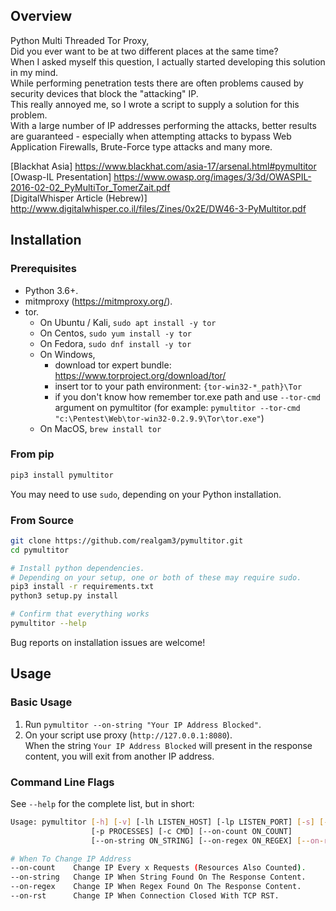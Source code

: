 ## Overview

Python Multi Threaded Tor Proxy,  
Did you ever want to be at two different places at the same time?  
When I asked myself this question, I actually started developing this solution in my mind.  
While performing penetration tests there are often problems caused by security devices that block the "attacking" IP.  
This really annoyed me, so I wrote a script to supply a solution for this problem.  
With a large number of IP addresses performing the attacks, better results are guaranteed - especially when attempting attacks to bypass Web Application Firewalls, Brute-Force type attacks and many more.  

[Blackhat Asia] https://www.blackhat.com/asia-17/arsenal.html#pymultitor  
[Owasp-IL Presentation] https://www.owasp.org/images/3/3d/OWASPIL-2016-02-02_PyMultiTor_TomerZait.pdf  
[DigitalWhisper Article (Hebrew)] http://www.digitalwhisper.co.il/files/Zines/0x2E/DW46-3-PyMultitor.pdf  

## Installation

### Prerequisites

* Python 3.6+.
* mitmproxy (https://mitmproxy.org/).
* tor.
  * On Ubuntu / Kali, `sudo apt install -y tor`
  * On Centos, `sudo yum install -y tor`
  * On Fedora, `sudo dnf install -y tor`
  * On Windows,
    * download tor expert bundle: https://www.torproject.org/download/tor/
    * insert tor to your path environment: `{tor-win32-*_path}\Tor`
    * if you don't know how remember tor.exe path and use `--tor-cmd` argument on pymultitor (for example: `pymultitor --tor-cmd "c:\Pentest\Web\tor-win32-0.2.9.9\Tor\tor.exe"`)
  * On MacOS, `brew install tor`
  
### From pip

```sh
pip3 install pymultitor
```

You may need to use `sudo`, depending on your Python installation.

### From Source

```sh
git clone https://github.com/realgam3/pymultitor.git
cd pymultitor

# Install python dependencies.
# Depending on your setup, one or both of these may require sudo.
pip3 install -r requirements.txt
python3 setup.py install

# Confirm that everything works
pymultitor --help
```

Bug reports on installation issues are welcome!

## Usage

### Basic Usage

1. Run `pymultitor --on-string "Your IP Address Blocked"`.  
2. On your script use proxy (`http://127.0.0.1:8080`).  
   When the string `Your IP Address Blocked` will present in the response content, you will exit from another IP address.  

### Command Line Flags

See `--help` for the complete list, but in short:

```sh
Usage: pymultitor [-h] [-v] [-lh LISTEN_HOST] [-lp LISTEN_PORT] [-s] [-i] [-d]  
                  [-p PROCESSES] [-c CMD] [--on-count ON_COUNT]  
                  [--on-string ON_STRING] [--on-regex ON_REGEX] [--on-rst]  

# When To Change IP Address
--on-count    Change IP Every x Requests (Resources Also Counted).  
--on-string   Change IP When String Found On The Response Content.  
--on-regex    Change IP When Regex Found On The Response Content.  
--on-rst      Change IP When Connection Closed With TCP RST.  
```
